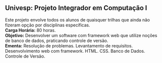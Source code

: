 ## Univesp: Projeto Integrador em Computação I
Este projeto envolve todos os alunos de quaisquer trilhas que ainda não fizeram opção por disciplinas específicas.  
**Carga Horária:** 80 horas.  
**Objetivo:** Desenvolver um software com framework web que utilize noções de banco de dados, praticando controle de versão.  
**Ementa:** Resolução de problemas. Levantamento de requisitos. Desenvolvimento web com framework. HTML. CSS. Banco de Dados. Controle de Versão.

